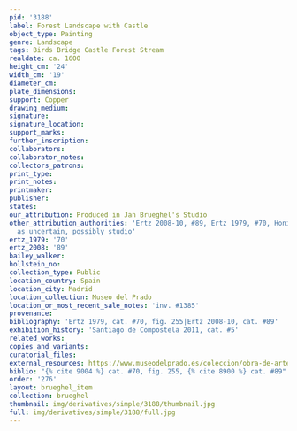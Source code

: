 ```yaml
---
pid: '3188'
label: Forest Landscape with Castle
object_type: Painting
genre: Landscape
tags: Birds Bridge Castle Forest Stream
realdate: ca. 1600
height_cm: '24'
width_cm: '19'
diameter_cm: 
plate_dimensions: 
support: Copper
drawing_medium: 
signature: 
signature_location: 
support_marks: 
further_inscription: 
collaborators: 
collaborator_notes: 
collectors_patrons: 
print_type: 
print_notes: 
printmaker: 
publisher: 
states: 
our_attribution: Produced in Jan Brueghel's Studio
other_attribution_authorities: 'Ertz 2008-10, #89, Ertz 1979, #70, Honig database
  as uncertain, possibly studio'
ertz_1979: '70'
ertz_2008: '89'
bailey_walker: 
hollstein_no: 
collection_type: Public
location_country: Spain
location_city: Madrid
location_collection: Museo del Prado
location_or_most_recent_sale_notes: 'inv. #1385'
provenance: 
bibliography: 'Ertz 1979, cat. #70, fig. 255|Ertz 2008-10, cat. #89'
exhibition_history: 'Santiago de Compostela 2011, cat. #5'
related_works: 
copies_and_variants: 
curatorial_files: 
external_resources: https://www.museodelprado.es/coleccion/obra-de-arte/paisaje/a2abd119-e3ee-4ab4-b762-a915dd05c5e0
biblio: "{% cite 9004 %} cat. #70, fig. 255, {% cite 8900 %} cat. #89"
order: '276'
layout: brueghel_item
collection: brueghel
thumbnail: img/derivatives/simple/3188/thumbnail.jpg
full: img/derivatives/simple/3188/full.jpg
---
```

